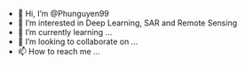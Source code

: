 - 👋 Hi, I’m @Phunguyen99
- 👀 I’m interested in Deep Learning, SAR and Remote Sensing
- 🌱 I’m currently learning ...
- 💞️ I’m looking to collaborate on ...
- 📫 How to reach me ...

<!---
Phunguyen99/Phunguyen99 is a ✨ special ✨ repository because its `README.md` (this file) appears on your GitHub profile.
You can click the Preview link to take a look at your changes.
--->
